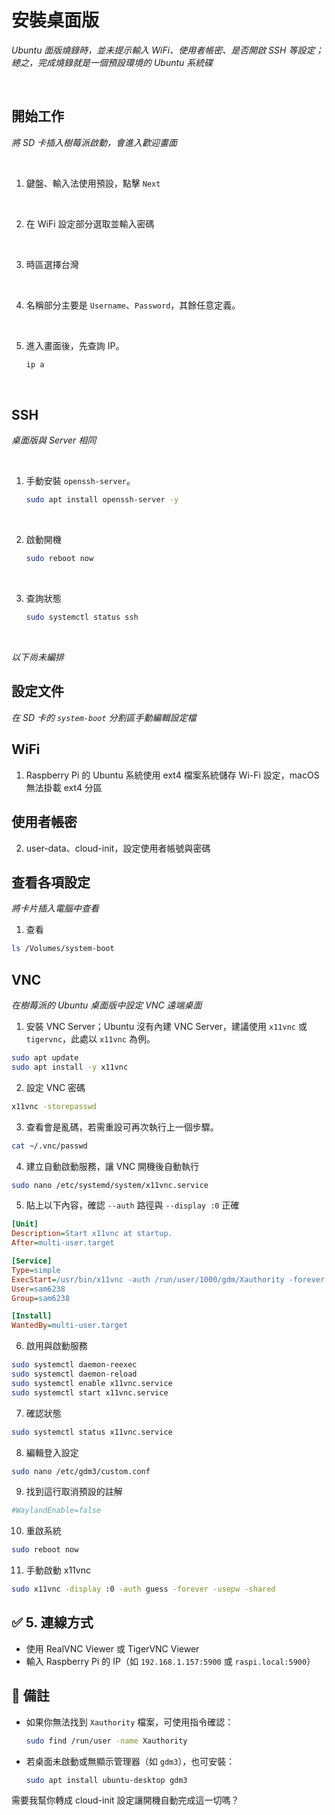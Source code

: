 # 安裝桌面版

_Ubuntu 面版燒錄時，並未提示輸入 WiFi、使用者帳密、是否開啟 SSH 等設定；總之，完成燒錄就是一個預設環境的 Ubuntu 系統碟_

<br>

## 開始工作

_將 SD 卡插入樹莓派啟動，會進入歡迎畫面_

<br>

1. 鍵盤、輸入法使用預設，點擊 `Next`

<br>

2. 在 WiFi 設定部分選取並輸入密碼

<br>

3. 時區選擇台灣

<br>

4. 名稱部分主要是 `Username`、`Password`，其餘任意定義。

<br>

5. 進入畫面後，先查詢 IP。

    ```bash
    ip a
    ```

<br>

## SSH

_桌面版與 Server 相同_

<br>

1. 手動安裝 `openssh-server`。

    ```bash
    sudo apt install openssh-server -y
    ```

<br>

2. 啟動開機

    ```bash
    sudo reboot now
    ```

<br>

3. 查詢狀態

    ```bash
    sudo systemctl status ssh
    ```

<br>

_以下尚未編排_

## 設定文件

_在 SD 卡的 `system-boot` 分割區手動編輯設定檔_

## WiFi

1. Raspberry Pi 的 Ubuntu 系統使用 ext4 檔案系統儲存 Wi-Fi 設定，macOS 無法掛載 ext4 分區

## 使用者帳密

2. user-data、cloud-init，設定使用者帳號與密碼


## 查看各項設定

_將卡片插入電腦中查看_

1. 查看

```bash
ls /Volumes/system-boot
```
## VNC

_在樹莓派的 Ubuntu 桌面版中設定 VNC 遠端桌面_

1. 安裝 VNC Server；Ubuntu 沒有內建 VNC Server，建議使用 `x11vnc` 或 `tigervnc`，此處以 `x11vnc` 為例。

```bash
sudo apt update
sudo apt install -y x11vnc
```

2. 設定 VNC 密碼

```bash
x11vnc -storepasswd
```

3. 查看會是亂碼，若需重設可再次執行上一個步驟。

```bash
cat ~/.vnc/passwd
```

4. 建立自動啟動服務，讓 VNC 開機後自動執行

```bash
sudo nano /etc/systemd/system/x11vnc.service
```

5. 貼上以下內容，確認 `--auth` 路徑與 `--display :0` 正確

```ini
[Unit]
Description=Start x11vnc at startup.
After=multi-user.target

[Service]
Type=simple
ExecStart=/usr/bin/x11vnc -auth /run/user/1000/gdm/Xauthority -forever -loop -noxdamage -repeat -rfbauth /home/sam6238/.vnc/passwd -rfbport 5900 -shared -display :0
User=sam6238
Group=sam6238

[Install]
WantedBy=multi-user.target
```

6. 啟用與啟動服務

```bash
sudo systemctl daemon-reexec
sudo systemctl daemon-reload
sudo systemctl enable x11vnc.service
sudo systemctl start x11vnc.service
```

7. 確認狀態

```bash
sudo systemctl status x11vnc.service
```

8. 編輯登入設定

```bash
sudo nano /etc/gdm3/custom.conf
```

9. 找到這行取消預設的註解

```bash
#WaylandEnable=false
```

10. 重啟系統

```bash
sudo reboot now
```

11. 手動啟動 x11vnc

```bash
sudo x11vnc -display :0 -auth guess -forever -usepw -shared
```

## ✅ 5. 連線方式

* 使用 RealVNC Viewer 或 TigerVNC Viewer
* 輸入 Raspberry Pi 的 IP（如 `192.168.1.157:5900` 或 `raspi.local:5900`）



## 📌 備註

* 如果你無法找到 `Xauthority` 檔案，可使用指令確認：

  ```bash
  sudo find /run/user -name Xauthority
  ```

* 若桌面未啟動或無顯示管理器（如 `gdm3`），也可安裝：

  ```bash
  sudo apt install ubuntu-desktop gdm3
  ```



需要我幫你轉成 cloud-init 設定讓開機自動完成這一切嗎？


